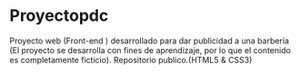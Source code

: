 # Proyectopdc
Proyecto web (Front-end ) desarrollado para dar publicidad a una barbería (El proyecto se desarrolla con fines de aprendizaje, por lo que el contenido es completamente ficticio).
Repositorio publico.(HTML5 & CSS3)

